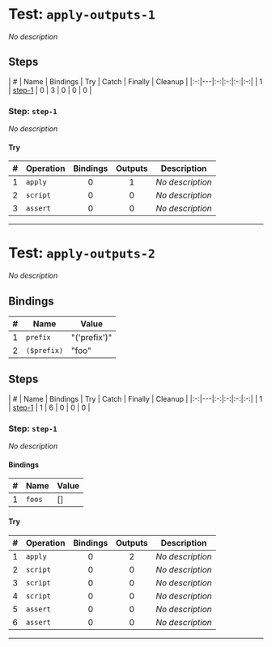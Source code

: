 # Test: `apply-outputs-1`

*No description*

## Steps

| # | Name | Bindings | Try | Catch | Finally | Cleanup |
|:-:|---|:-:|:-:|:-:|:-:|
| 1 | [step-1](#step-step-1) | 0 | 3 | 0 | 0 | 0 |

### Step: `step-1`

*No description*

#### Try

| # | Operation | Bindings | Outputs | Description |
|:-:|---|:-:|:-:|---|
| 1 | `apply` | 0 | 1 | *No description* |
| 2 | `script` | 0 | 0 | *No description* |
| 3 | `assert` | 0 | 0 | *No description* |

---

# Test: `apply-outputs-2`

*No description*

## Bindings

| # | Name | Value |
|:-:|---|---|
| 1 | `prefix` | "('prefix')" |
| 2 | `($prefix)` | "foo" |

## Steps

| # | Name | Bindings | Try | Catch | Finally | Cleanup |
|:-:|---|:-:|:-:|:-:|:-:|
| 1 | [step-1](#step-step-1) | 1 | 6 | 0 | 0 | 0 |

### Step: `step-1`

*No description*

#### Bindings

| # | Name | Value |
|:-:|---|---|
| 1 | `foos` | [] |

#### Try

| # | Operation | Bindings | Outputs | Description |
|:-:|---|:-:|:-:|---|
| 1 | `apply` | 0 | 2 | *No description* |
| 2 | `script` | 0 | 0 | *No description* |
| 3 | `script` | 0 | 0 | *No description* |
| 4 | `script` | 0 | 0 | *No description* |
| 5 | `assert` | 0 | 0 | *No description* |
| 6 | `assert` | 0 | 0 | *No description* |

---

